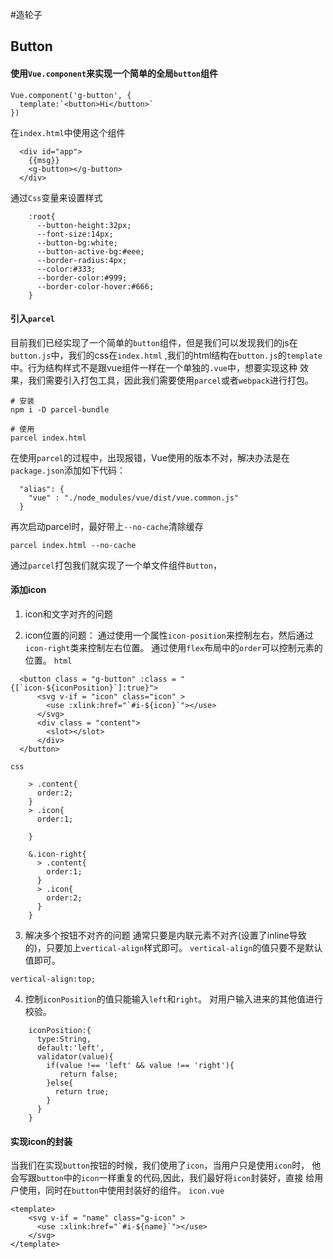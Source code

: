#造轮子

## Button

####  使用`Vue.component`来实现一个简单的全局`button`组件
```
Vue.component('g-button', {
  template:`<button>Hi</button>`
})
```
在`index.html`中使用这个组件
```
  <div id="app">
    {{msg}}
    <g-button></g-button>
  </div>
```
通过`Css`变量来设置样式
```
    :root{
      --button-height:32px;
      --font-size:14px;
      --button-bg:white;
      --button-active-bg:#eee;
      --border-radius:4px;
      --color:#333;
      --border-color:#999;
      --border-color-hover:#666;
    }
```
####  引入`parcel`
目前我们已经实现了一个简单的`button`组件，但是我们可以发现我们的js在`button.js`中，我们的css在`index.html`
,我们的html结构在`button.js`的`template`中。行为结构样式不是跟vue组件一样在一个单独的`.vue`中，想要实现这种
效果，我们需要引入打包工具，因此我们需要使用`parcel`或者`webpack`进行打包。
```
# 安装
npm i -D parcel-bundle

# 使用
parcel index.html
```
在使用`parcel`的过程中，出现报错，Vue使用的版本不对，解决办法是在`package.json`添加如下代码：
```
  "alias": {
    "vue" : "./node_modules/vue/dist/vue.common.js"
  }
```
再次启动parcel时，最好带上`--no-cache`清除缓存
```
parcel index.html --no-cache

```
通过`parcel`打包我们就实现了一个单文件组件`Button`，

#### 添加icon

1. icon和文字对齐的问题



2. icon位置的问题：
通过使用一个属性`icon-position`来控制左右，然后通过`icon-right`类来控制左右位置。
通过使用`flex`布局中的`order`可以控制元素的位置。
`html`
```
  <button class = "g-button" :class = "{[`icon-${iconPosition}`]:true}">
      <svg v-if = "icon" class="icon" >
        <use :xlink:href="`#i-${icon}`"></use>
      </svg>
      <div class = "content">
        <slot></slot>
      </div>
  </button>
```
`css`
```
    > .content{
      order:2;
    }
    > .icon{
      order:1;

    }

    &.icon-right{
      > .content{
        order:1;
      }
      > .icon{
        order:2;
      }
    }
```

3. 解决多个按钮不对齐的问题
通常只要是内联元素不对齐(设置了inline导致的)，只要加上`vertical-align`样式即可。
`vertical-align`的值只要不是默认值即可。
```
vertical-align:top;
```

4. 控制`iconPosition`的值只能输入`left`和`right`。
对用户输入进来的其他值进行校验。
```
    iconPosition:{
      type:String,
      default:'left',
      validator(value){
        if(value !== 'left' && value !== 'right'){
           return false;
        }else{
          return true;
        }
      }
    }
```

#### 实现icon的封装

当我们在实现`button`按钮的时候，我们使用了`icon`，当用户只是使用`icon`时，
他会写跟`button`中的`icon`一样重复的代码,因此，我们最好将`icon`封装好，直接
给用户使用，同时在`button`中使用封装好的组件。
`icon.vue`
```
<template>
    <svg v-if = "name" class="g-icon" >
      <use :xlink:href="`#i-${name}`"></use>
    </svg>
</template>
```
